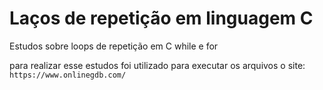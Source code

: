 # Laços de repetição em linguagem C

Estudos sobre loops de repetição em C
while e for

para realizar esse estudos foi utilizado para executar os arquivos o site: `https://www.onlinegdb.com/`
